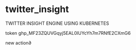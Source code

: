 # twitter_insight

TWITTER INSIGHT ENGINE USING KUBERNETES

token 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

new action∂